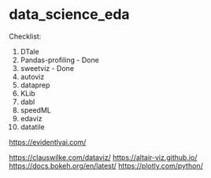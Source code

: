 # data_science_eda

Checklist:
1) DTale
2) Pandas-profiling - Done
3) sweetviz - Done
4) autoviz
5) dataprep
6) KLib
7) dabl
8) speedML
9) edaviz
10) datatile

https://evidentlyai.com/


https://clauswilke.com/dataviz/
https://altair-viz.github.io/
https://docs.bokeh.org/en/latest/
https://plotly.com/python/